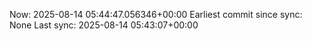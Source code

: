 Now: 2025-08-14 05:44:47.056346+00:00 Earliest commit since sync: None Last sync: 2025-08-14 05:43:07+00:00
